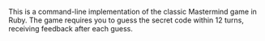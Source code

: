 This is a command-line implementation of the classic Mastermind game in Ruby. The game requires you to guess the secret code within 12 turns, receiving feedback after each guess.